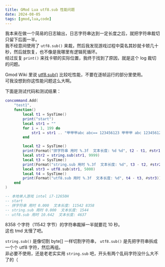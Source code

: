 ```yaml
---
title: GMod Lua utf8.sub 性能问题
date: 2024-08-05
tags: [gmod,lua,code]
---
```

我本来在做一个简易的日志输出，日志字符串达到一定长度之后，就把字符串裁切只留下后面一半。   
我不经意间使用了 `utf8.sub()` 来裁，然后我发现游戏过程中莫名其妙就卡顿几十秒，然后就恢复，也不像是我哪里有逻辑死循环。   
经过反复 `print()` 来找卡顿的实际位置，我终于找到了原因，就是这个 log 裁切的问题。  

Gmod Wiki 里说 [utf8.sub()](https://wiki.facepunch.com/gmod/utf8.sub) 比较吃性能，不要在逐帧运行的部分里使用。   
可我没想到你这性能问题这么大啊。   

下面是测试代码和测试结果：   
```lua
concommand.Add(
    "test1",
    function()
        local t1 = SysTime()
        print("start")
        local str1 = ""
        for i = 1, 199 do
            str1 = str1 .. "甲甲甲abc abc== 123456123 甲甲甲 abc 123456123甲甲"
        end

        local t2 = SysTime()
        print(Format("拼字符串 用时 %.3f  文本长度: %d %d", t2 - t1, #str1, utf8.len(str1)))
        local str2 = string.sub(str1, 9999)
        local t3 = SysTime()
        print(Format("string.sub 用时 %.3f  文本长度: %d", t3 - t2, #str2))
        local str3 = utf8.sub(str1, 5000)
        local t4 = SysTime()
        print(Format("utf8.sub 用时 %.3f  文本长度: %d", t4 - t3, #str3))
    end
)

-- 本地单人游戏 intel i7-12650H
-- start
-- 拼字符串 用时 0.000  文本长度: 11542 8358
-- string.sub 用时 0.000  文本长度: 1544
-- utf8.sub 用时 10.642  文本长度: 4637
```

8358 个字符（11542 字节）的字符串裁掉一半就要花 10 秒。   
这也 tmd 太慢了吧。   

`string.sub()` 是像切割 byte[] 一样切割字符串， `utf8.sub()` 是先把字符串拆成一个个 utf8 字符，然后再组。   
非必要不使用，还是老老实实用 `string.sub` 吧，开头有两个乱码字符没什么大不了的（   

